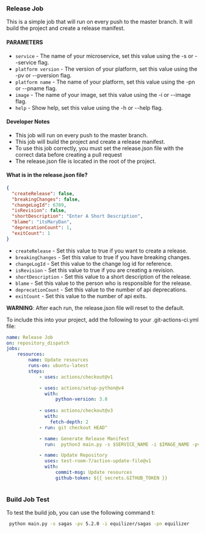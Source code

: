 ### Release Job

This is a simple job that will run on every push to the master branch. It will build the project and create a release manifest.


#### PARAMETERS

* `service` - The name of your microservice, set this value using the -s or --service flag.
* `platform version` - The version of your platform, set this value using the -pv or --pversion flag.
* `platform name` - The name of your platform, set this value using the -pn or --pname flag.
* `image` - The name of your image, set this value using the -i or --image flag.
* `help` - Show help, set this value using the -h or --help flag.

#### Developer Notes

* This job will run on every push to the master branch.
* This job will build the project and create a release manifest.
* To use this job correctly, you must set the release.json file with the correct data before creating a pull request
* The release.json file is located in the root of the project.

#### What is in the release.json file?
```json
{
  "createRelease": false,
  "breakingChanges": false,
  "changeLogId": 6789,
  "isRevision": false,
  "shortDescription": "Enter A Short Description",
  "blame": "itsMaryDan",
  "deprecationCount": 1,
  "exitCount": 1
}
```

* `createRelease` - Set this value to true if you want to create a release.
* `breakingChanges` - Set this value to true if you have breaking changes.
* `changeLogId` - Set this value to the change log id for reference.
* `isRevision` - Set this value to true if you are creating a revision.
* `shortDescription` - Set this value to a short description of the release.
* `blame` - Set this value to the person who is responsible for the release.
* `deprecationCount` - Set this value to the number of api deprecations.
* `exitCount` - Set this value to the number of api exits.

 **WARNING**: After each run, the release.json file will reset to the default.

To include this into your project, add the following to your .git-actions-ci.yml file:

```yaml
name: Release Job
on: repository_dispatch
jobs:
    resources:
        name: Update resources
        runs-on: ubuntu-latest
        steps:
            - uses: actions/checkout@v1

            - uses: actions/setup-python@v4
              with:
                  python-version: 3.8
                  
            - uses: actions/checkout@v3
              with:
                fetch-depth: 2
            - run: git checkout HEAD^     

            - name: Generate Release Manifest
              run:  python3 main.py -s $SERVICE_NAME -i $IMAGE_NAME -pv $PLATFORM_VERSION -pn $PLATFORM_NAME 

            - name: Update Repository
              uses: test-room-7/action-update-file@v1
              with:
                  commit-msg: Update resources
                  github-token: ${{ secrets.GITHUB_TOKEN }}
    
```

### Build Job Test 

To test the build job, you can use the following command t:

```bash
 python main.py -s sagas -pv 5.2.0 -i equilizer/sagas -pn equilizer 
```